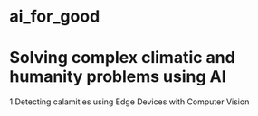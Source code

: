 # ai_for_good

# Solving complex climatic and humanity problems using AI #

1.Detecting calamities using Edge Devices with Computer Vision 
